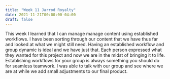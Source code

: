 ```yaml
---
title: "Week 11 Jarrod Royalty"
date: 2021-11-21T00:00:00-04:00
draft: false
---
```


This week I learned that I can manage manage content using established workflows. I have been sorting through our content that we have thus far and looked at what we might still need. Having an established workflow and group dynamic is ideal and we have just that. Each person expressed what they wanted for this project and now we are in the midst of bringing it to life. Establishing workflows for your group is always something you should do for seamless teamwork. I was able to talk with our group and see where we are at while we add small adjustments to our final product. 
